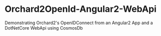 # Orchard2OpenId-Angular2-WebApi
Demonstrating Orchard2's OpenIDConnect from an Angular2 App and a DotNetCore WebApi using CosmosDb
